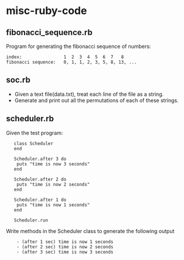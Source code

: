 misc-ruby-code
==============

fibonacci_sequence.rb
---------------------

  Program for generating the fibonacci sequence of numbers:

    index:                1  2  3  4  5  6  7   8
    fibonacci sequence:   0, 1, 1, 2, 3, 5, 8, 13, ...


soc.rb
------
 - Given a text file(data.txt), treat each line of the file as a string.
 - Generate and print out all the permutations of each of these strings.


scheduler.rb
------------
 Given the test program:

       class Scheduler
       end

       Scheduler.after 3 do
       	puts "time is now 3 seconds"
       end

       Scheduler.after 2 do
       	puts "time is now 2 seconds"
       end

       Scheduler.after 1 do
       	puts "time is now 1 seconds"
       end

       Scheduler.run

 Write methods in the Scheduler class to generate the following output

        - (after 1 sec) time is now 1 seconds
        - (after 2 sec) time is now 2 seconds
        - (after 3 sec) time is now 3 seconds
